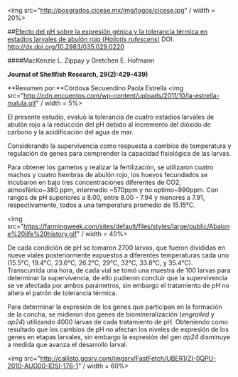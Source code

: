 <img src="http://posgrados.cicese.mx/img/logos/cicese.jpg" / width = 20%>

##[Efecto del pH sobre la expresión génica y la tolerancia térmica en estadios larvales de abulón rojo (*Haliotis rufescens*)](http://www.bioone.org/doi/full/10.2983/035.029.0220)
DOI: http://dx.doi.org/10.2983/035.029.0220

####MacKenzie L. Zippay y Gretchen E. Hofmann 

**Journal of Shellfish Research, 29(2):429-439)**

**Resumen por:**Córdova Secuendino Paola Estrella 
<img src="http://cdn.encuentos.com/wp-content/uploads/2011/10/la-estrella-malula.gif" / width = 5%>

El presente estudio, evaluó la tolerancia  de cuatro estadios larvales de abulón rojo a la reducción del pH debido al incremento del dióxido de carbono y la acidificación del agua de mar.

Considerando la supervivencia como respuesta a cambios de temperatura y regulación de genes para comprender la capacidad fisiológica de las larvas.

Para obtener los gametos y realizar la fertilización, se utilizaron cuatro machos y cuatro hembras de abulón rojo, los huevos fecundados se incubaron en bajo tres concentraciones diferentes de CO2, atmosférico~380 ppm, intermedio ~570ppm y no optimo~990ppm. Con rangos de pH superiores a 8.00, entre 8.00 - 7.94 y menores a 7.91, respectivamente, todos a una temperatura promedio de 15.15°C.

<img src="https://farmingweek.com/sites/default/files/styles/large/public/Abalone%20life%20history.gif" / width = 40%>
 
De cada  condición de pH se tomaron 2700 larvas, que fueron divididas en nueve viales posteriormente expuestos a diferentes temperaturas cada uno (15.5°C, 19.4°C, 23.6°C, 26.2°C, 29°C, 32°C, 33.8°C, y 35.4°C). Transcurrida una hora, de cada vial se tomó una muestra de 100 larvas para determinar la supervivencia, de ello pudieron concluir que la supervivencia se ve afectada por ambos parámetros, sin embargo el tratamiento de pH no altera el patrón de tolerancia térmica. 

Para determinar la expresión de los genes que participan en la formación de la concha, se midieron dos genes de biomineralización (*engrailed* y *ap24*) utilizando 4000 larvas de cada tratamiento de pH. Obteniendo como resultado que los cambios de pH no afectan los niveles de expresión de los genes en etapas larvales, sin embargo la expresión del gen *ap24* disminuye a medida que avanza el desarrollo larval.

<img src="http://callisto.ggsrv.com/imgsrv/FastFetch/UBER1/ZI-0QPU-2010-AUG00-IDSI-176-1" / width = 60%>
 

